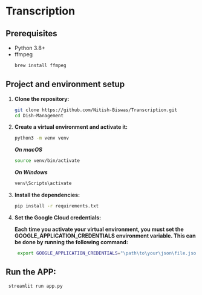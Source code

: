 # Transcription


## Prerequisites

- Python 3.8+
- ffmpeg
  ```sh
  brew install ffmpeg
  ```


## Project and environment setup
  
 1. **Clone the repository:**

    ```sh
    git clone https://github.com/Nitish-Biswas/Transcription.git
    cd Dish-Management
    ```
2. **Create a virtual environment and activate it:**

    ```sh
    python3 -m venv venv
    ```
    
   ***On macOS***
   ```sh
   source venv/bin/activate
   ```
   
   ***On Windows***
   ```sh
   venv\Scripts\activate
   ```


3. **Install the dependencies:**

    ```sh
    pip install -r requirements.txt
    ```


4. **Set the Google Cloud credentials:**

   ****Each time you activate your virtual environment, you must set the GOOGLE_APPLICATION_CREDENTIALS environment variable. This can be done by running the following command:****

   ```sh
    export GOOGLE_APPLICATION_CREDENTIALS="\path\to\your\json\file.json "
    ```

## Run the APP:

   ```sh
    streamlit run app.py
   ```




